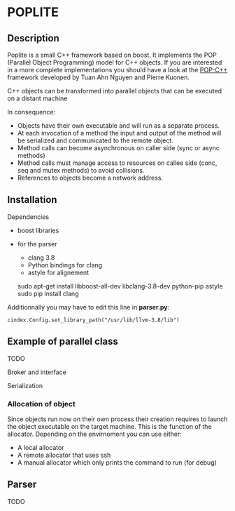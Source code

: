 POPLITE
=======

Description
-----------
Poplite is a small C++ framework based on boost. It implements the POP (Parallel Object Programming) model for C++ objects. If you are interested in a more complete implementations you should have a look at the [POP-C++](https://github.com/pop-team/pop-cpp) framework developed by Tuan Ahn Nguyen and Pierre Kuonen.

C++ objects can be transformed into parallel objects that can be executed on a distant machine

In consequence:
- Objects have their own executable and will run as a separate process.
- At each invocation of a method the input and output of the method will be serialized and communicated to the remote object.
- Method calls can become asynchronous on caller side (sync or async methods)
- Method calls must manage access to resources on callee side (conc, seq and mutex methods) to avoid collisions. 
- References to objects become a network address.

Installation
------------

Dependencies
- boost libraries
- for the parser
	- clang 3.8
	- Python bindings for clang
	- astyle for alignement

	sudo apt-get install libboost-all-dev libclang-3.8-dev python-pip astyle
	sudo pip install clang

Additionnally you may have to edit this line in **parser.py**:

	cindex.Config.set_library_path("/usr/lib/llvm-3.8/lib")

Example of parallel class
-------------------------
TODO

Broker and interface


Serialization

### Allocation of object
Since objects run now on their own process their creation requires to launch the object executable on the target machine. This is the function of the allocator. Depending on the envirnoment you can use either:
- A local allocator
- A remote allocator that uses ssh
- A manual allocator which only prints the command to run (for debug)

Parser
------
TODO



